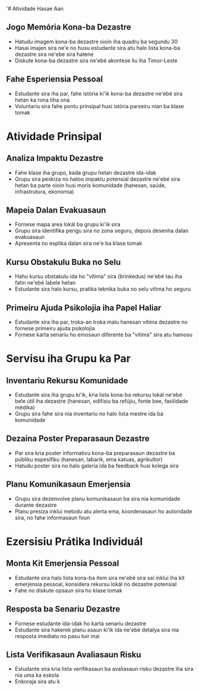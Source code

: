'# Atividade Hasae Aan

## Jogo Memória Kona-ba Dezastre
- Hatudu imagem kona-ba dezastre oioin iha quadru ba segundu 30
- Hasai imajen sira ne'e no husu estudante sira atu halo lista kona-ba dezastre sira ne'ebe sira hatene
- Diskute kona-ba dezastre sira ne'ebé akontese liu iha Timor-Leste

## Fahe Esperiensia Pessoal
- Estudante sira iha par, fahe istória ki'ik kona-ba dezastre ne'ebé sira hetan ka rona tiha ona
- Voluntariu sira fahe pontu prinsipal husi istória parseiru nian ba klase tomak

# Atividade Prinsipal

## Analiza Impaktu Dezastre
- Fahe klase iha grupo, kada grupu hetan dezastre ida-idak
- Grupu sira peskiza no hatoo impaktu potensial dezastre ne'ebé sira hetan ba parte oioin husi moris komunidade (hanesan, saúde, infrastrutura, ekonomia)

## Mapeia Dalan Evakuasaun
- Fornese mapa area lokál ba grupu ki'ik sira
- Grupu sira identifika perigu sira no zona seguru, depois desenha dalan evakuasaun
- Apresenta no esplika dalan sira ne'e ba klase tomak

## Kursu Obstakulu Buka no Selu
- Hahu kursu obstakulu ida ho "vítima" sira (brinkedus) ne'ebé tau iha fatin ne'ebé labele hetan
- Estudante sira halo kursu, pratika teknika buka no selu vítima ho seguru

## Primeiru Ajuda Psikolojia iha Papel Haliar
- Estudante sira iha par, troka-an troka malu hanesan vítima dezastre no fornese primeiru ajuda psikolojia
- Fornese karta senariu ho emosaun diferente ba "vítima" sira atu hamosu

# Servisu iha Grupu ka Par

## Inventariu Rekursu Komunidade
- Estudante sira iha grupu ki'ik, kria lista kona-ba rekursu lokál ne'ebé bele útil iha dezastre (hanesan, edifísiu ba refújiu, fonte bee, fasilidade médika)
- Grupu sira fahe sira nia inventariu no halo lista mestre ida ba komunidade

## Dezaina Poster Preparasaun Dezastre
- Par sira kria poster informativu kona-ba preparasaun dezastre ba públiku espesífiku (hanesan, labarik, ema katuas, agrikultor)
- Hatudu poster sira no halo galeria ida ba feedback husi kolega sira

## Planu Komunikasaun Emerjensia
- Grupu sira dezenvolve planu komunikasaun ba sira nia komunidade durante dezastre
- Planu presiza inklui metodu atu alerta ema, koordenasaun ho autoridade sira, no fahe informasaun foun

# Ezersisiu Prátika Individuál

## Monta Kit Emerjensia Pessoal
- Estudante sira halo lista kona-ba item sira ne'ebé sira sei inklui iha kit emerjensia pessoal, konsidera rekursu lokál no dezastre potensial
- Fahe no diskute opsaun sira ho klase tomak

## Resposta ba Senariu Dezastre
- Fornese estudante ida-idak ho karta senariu dezastre
- Estudante sira hakerek planu asaun ki'ik ida ne'ebé detalya sira nia resposta imediatu no pasu tuir mai

## Lista Verifikasaun Avaliasaun Risku
- Estudante sira kria lista verifikasaun ba avaliasaun risku dezastre iha sira nia uma ka eskola
- Enkoraja sira atu k